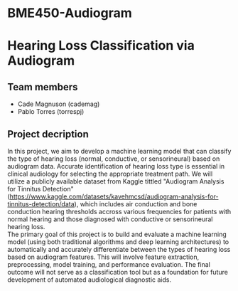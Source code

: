 # BME450-Audiogram
# Hearing Loss Classification via Audiogram

## Team members
- Cade Magnuson (cademag) <br/>
- Pablo Torres (torrespj)
## Project decription
In this project, we aim to develop a machine learning model that can classify the type of hearing loss (normal, conductive, or sensorineural) based on audiogram data. Accurate identification of hearing loss type is essential in clinical audiology for selecting the appropriate treatment path. We will utilize a publicly available dataset from Kaggle tittled "Audiogram Analysis for Tinnitus Detection" (https://www.kaggle.com/datasets/kavehmcsd/audiogram-analysis-for-tinnitus-detection/data), which includes air conduction and bone conduction hearing thresholds accross various frequencies for patients with normal hearing and those diagnosed with conductive or sensorineural hearing loss.  
The primary goal of this project is to build and evaluate a machine learning model (using both traditional algorithms and deep learning architectures) to automatically and accurately differentiate between the types of hearing loss based on audiogram features. This will involve feature extraction, preprocessing, model training, and performance evaluation. The final outcome will not serve as a classification tool but as a foundation for future development of automated audiological diagnostic aids. 
